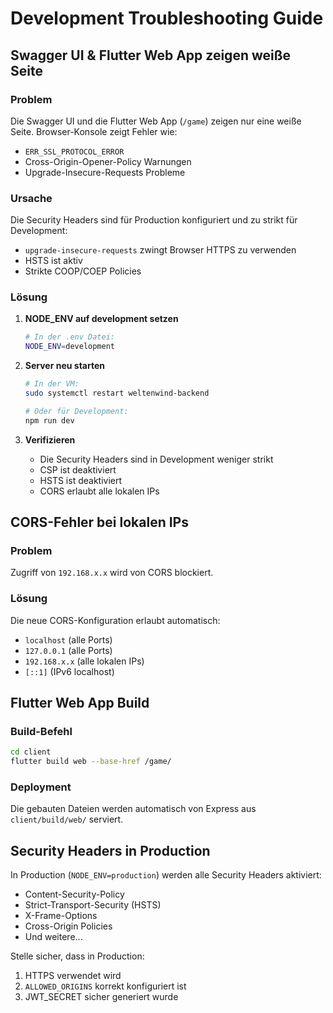 # Development Troubleshooting Guide

## Swagger UI & Flutter Web App zeigen weiße Seite

### Problem
Die Swagger UI und die Flutter Web App (`/game`) zeigen nur eine weiße Seite. Browser-Konsole zeigt Fehler wie:
- `ERR_SSL_PROTOCOL_ERROR`
- Cross-Origin-Opener-Policy Warnungen
- Upgrade-Insecure-Requests Probleme

### Ursache
Die Security Headers sind für Production konfiguriert und zu strikt für Development:
- `upgrade-insecure-requests` zwingt Browser HTTPS zu verwenden
- HSTS ist aktiv
- Strikte COOP/COEP Policies

### Lösung

1. **NODE_ENV auf development setzen**
   ```bash
   # In der .env Datei:
   NODE_ENV=development
   ```

2. **Server neu starten**
   ```bash
   # In der VM:
   sudo systemctl restart weltenwind-backend
   
   # Oder für Development:
   npm run dev
   ```

3. **Verifizieren**
   - Die Security Headers sind in Development weniger strikt
   - CSP ist deaktiviert
   - HSTS ist deaktiviert
   - CORS erlaubt alle lokalen IPs

## CORS-Fehler bei lokalen IPs

### Problem
Zugriff von `192.168.x.x` wird von CORS blockiert.

### Lösung
Die neue CORS-Konfiguration erlaubt automatisch:
- `localhost` (alle Ports)
- `127.0.0.1` (alle Ports)
- `192.168.x.x` (alle lokalen IPs)
- `[::1]` (IPv6 localhost)

## Flutter Web App Build

### Build-Befehl
```bash
cd client
flutter build web --base-href /game/
```

### Deployment
Die gebauten Dateien werden automatisch von Express aus `client/build/web/` serviert.

## Security Headers in Production

In Production (`NODE_ENV=production`) werden alle Security Headers aktiviert:
- Content-Security-Policy
- Strict-Transport-Security (HSTS)
- X-Frame-Options
- Cross-Origin Policies
- Und weitere...

Stelle sicher, dass in Production:
1. HTTPS verwendet wird
2. `ALLOWED_ORIGINS` korrekt konfiguriert ist
3. JWT_SECRET sicher generiert wurde